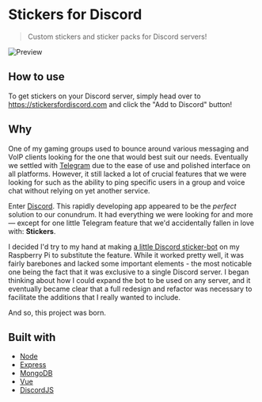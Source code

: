 # Stickers for Discord

> Custom stickers and sticker packs for Discord servers!

![Preview](http://i.imgur.com/8sHjDhP.png)

## How to use

To get stickers on your Discord server, simply head over to https://stickersfordiscord.com and click the "Add to Discord" button!

## Why

One of my gaming groups used to bounce around various messaging and VoIP clients looking for the one that would best suit our needs. Eventually we settled with [Telegram](https://telegram.org/) due to the ease of use and polished interface on all platforms. However, it still lacked a lot of crucial features that we were looking for such as the ability to ping specific users in a group and voice chat without relying on yet another service.

Enter [Discord](https://discordapp.com/). This rapidly developing app appeared to be the *perfect* solution to our conundrum. It had everything we were looking for and more— except for one little Telegram feature that we'd accidentally fallen in love with: **Stickers**.

I decided I'd try to my hand at making [a little Discord sticker-bot](https://github.com/DarylPinto/discord-stickerbot) on my Raspberry Pi to substitute the feature. While it worked pretty well, it was fairly barebones and lacked some important elements - the most noticable one being the fact that it was exclusive to a single Discord server. I began thinking about how I could expand the bot to be used on any server, and it eventually became clear that a full redesign and refactor was necessary to facilitate the additions that I really wanted to include.

And so, this project was born.

## Built with

* [Node](https://nodejs.org/)
* [Express](https://expressjs.com/)
* [MongoDB](https://www.mongodb.com/)
* [Vue](http://vuejs.org/)
* [DiscordJS](https://discord.js.org/#/)
